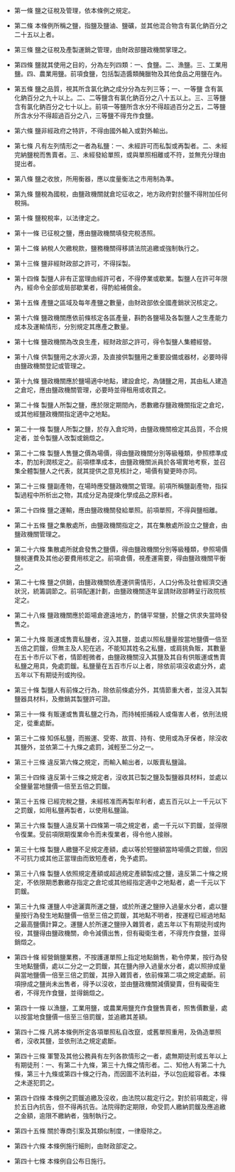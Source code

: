 * 第一條 鹽之征稅及管理，依本條例之規定。

* 第二條 本條例所稱之鹽，指鹽及鹽滷、鹽礦，並其他混合物含有氯化鈉百分之二十五以上者。

* 第三條 鹽之征稅及產製運銷之管理，由財政部鹽政機關掌理之。

* 第四條 鹽就其使用之目的，分為左列四類：一、食鹽。二、漁鹽。三、工業用鹽。四、農業用鹽。前項食鹽，包括製造醬類醃臘物及其他食品之用鹽在內。

* 第五條 鹽之品質，視其所含氯化鈉之成分分為左列三等；一、一等鹽 含有氯化鈉百分之九十以上。二、二等鹽含有氯化鈉百分之八十五以上。三、三等鹽含有氯化鈉百分之七十以上。前項一等鹽所含水分不得超過百分之五，二等鹽所含水分不得超過百分之八，三等鹽不得充作食鹽。

* 第六條 鹽非經政府之特許，不得由國外輸入或對外輸出。

* 第七條 凡有左列情形之一者為私鹽：一、未經許可而私製或再製者。二、未經完納鹽稅而售賣者。三、未經發給單照，或與單照相離或不符，並無充分理由提出者。

* 第八條 鹽之收放，所用衡器，應以度量衡法之市用制為準。

* 第九條 鹽稅為國稅，由鹽政機關就倉坨征收之，地方政府對於鹽不得附加任何稅捐。

* 第十條 鹽稅稅率，以法律定之。

* 第十一條 已征稅之鹽，應由鹽政機關填發完稅憑照。

* 第十二條 納稅人欠繳稅款，鹽務機關得移請法院追繳或強制執行之。

* 第十三條 鹽非經財政部之許可，不得採製。

* 第十四條 製鹽人非有正當理由經許可者，不得停業或歇業。製鹽人在許可年限內，經命令全部或局部歇業者，得酌給補償金。

* 第十五條 產鹽之區域及每年產鹽之數量，由財政部依全國產銷狀況核定之。

* 第十六條 鹽政機關應依前條核定各區產量，斟酌各鹽場及各製鹽人之生產能力成本及運輸情形，分別規定其應產之數量。

* 第十七條 鹽政機關為改良生產，經財政部之許可，得令製鹽人集體經營。

* 第十八條 供製鹽用之水源火源，及直接供製鹽用之重要設備或器材，必要時得由鹽政機關登記或管理之。

* 第十九條 鹽政機關應於鹽場適中地點，建設倉坨，為儲鹽之用，其由私人建造之倉坨，應由鹽政機關管理，必要時並得租用或收買之。

* 第二十條 製鹽人所製之鹽，應於限定期間內，悉數繳存鹽政機關指定之倉坨，或其他經鹽政機關指定適中之地點。

* 第二十一條 製鹽人所製之鹽，於存入倉坨時，由鹽政機關檢定其品質，不合規定者，並令製鹽人改製或銷燬之。

* 第二十二條 製鹽人售鹽之價為場價，得由鹽政機關分別等級種類，參照標準成本，酌加利潤核定之。前項標準成本，由鹽政機關派員於各場實地考察，並召集全體製鹽人之代表，就其提供之意見核計之，場價有變更時亦同。

* 第二十三條 鹽副產物，在場時應受鹽政機關之管理。前項所稱鹽副產物，指採製過程中所析出之物，其成分足為提煉化學成品之原料者。

* 第二十四條 鹽之運輸，應由鹽政機關發給單照。前項單照，不得與鹽相離。

* 第二十五條 鹽之集散處所，由鹽政機關指定之，其在集散處所設立之鹽倉，由鹽政機關管理之。

* 第二十六條 集散處所就倉發售之鹽價，得由鹽政機關分別等級種類，參照場價鹽稅運費及其他必要費用核定之。前項倉價，視產運需要，得由鹽政機關平衡之。

* 第二十七條 鹽之供銷，由鹽政機關依產運供需情形，人口分佈及社會經濟交通狀況，統籌調節之。前項配運計劃，由鹽政機關逐年呈請財政部轉呈行政院核定之。

* 第二十八條 鹽政機關應於距場倉遼遠地方，酌儲平常鹽，於鹽之供求失當時發售之。

* 第二十九條 販運或售賣私鹽者，沒入其鹽，並處以照私鹽量按當地鹽價一倍至五倍之罰鍰，但無主及人犯在逃，不能知其姓名之私鹽，或肩挑負販，其數量在五十市斤以下者，情節輕微者，由鹽政機關沒入其鹽及其自有供販運或售賣私鹽之用具，免處罰鍰。私鹽量在五百市斤以上者，除依前項沒收處分外，處五年以下有期徒刑或拘役。

* 第三十條 製鹽人有前條之行為，除依前條處分外，其情節重大者，並沒入其製鹽器具材料，及撤銷其製鹽許可證。

* 第三十一條 有販運或售賣私鹽之行為，而持械拒捕殺人或傷害人者，依刑法規定，從重處斷。

* 第三十二條 知係私鹽，而搬運、受寄、故買、持有、使用或為牙保者，除沒收其鹽外，並依第二十九條之處罰，減輕至二分之一。

* 第三十三條 違反第六條之規定，而輸入輸出者，以販賣私鹽論。

* 第三十四條 違反第十三條之規定者，沒收其已製之鹽及製鹽器具材料，並處以全鹽量當地鹽價一倍至五倍之罰鍰。

* 第三十五條 已經完稅之鹽，未經核准而再製牟利者，處五百元以上一千元以下之罰鍰，如用私鹽再製者，以使用私鹽論。

* 第三十六條 製鹽人違反第十四條第一項之規定者，處一千元以下罰鍰，並得限令復業。受前項限期復業命令而未復業者，得令他人接辦。

* 第三十七條 製鹽人繳鹽不足規定產額，處以等於短鹽額當時場價之罰鍰，但因不可抗力或其他正當理由而致短產者，免予處罰。

* 第三十八條 製鹽人依照規定產額或超過規定產額製成之鹽，違反第二十條之規定，不依限期悉數繳存指定之倉坨或其他經指定適中之地點者，處一千元以下罰鍰。

* 第三十九條 運鹽人中途灑賣所運之鹽，或於所運之鹽摻入過量水分者，處以鹽量按行為發生地點鹽價一倍至三倍之罰鍰，其地點不明者，按運程已經過地點之最高鹽價計算之。運鹽人於所運之鹽摻入雜質者，處五年以下有期徒刑或拘役，其鹽得由鹽政機關，命令減價出售，但有礙衛生者，不得充作食鹽，並得銷燬之。

* 第四十條 經營銷鹽業務，不按護運單照上指定地點銷售，勒令停業，按行為發生地點鹽價，處以二分之一之罰鍰，其在鹽內摻入過量水分者，處以照摻成量與當地鹽價一倍至三倍之罰鍰，其摻入雜質者，依前條第二項之規定處斷。前項摻成之鹽尚未出售者，得予以沒收，並由鹽政機關減價變賣，但有礙衛生者，不得充作食鹽，並得銷燬之。

* 第四十一條 以漁鹽，工業用鹽，或農業用鹽充作食鹽售賣者，照售價數量，處以按當地食鹽價一倍至三倍罰鍰，並追繳其差額。

* 第四十二條 凡將本條例所定各項單照私自改竄，或舊單照重用，及偽造單照者，沒收其鹽，並依刑法之規定處斷。

* 第四十三條 軍警及其他公務員有左列各款情形之一者，處無期徒刑或五年以上有期徒刑：一、有第二十九條，第三十九條之情形者。二、知他人有第二十九條，第三十九條或第四十條之行為，而因圖不法利益，予以包庇縱容者。本條之未遂犯罰之。

* 第四十四條 本條例之罰鍰追繳及沒收，由法院以裁定行之。對於前項裁定，得於五日內抗告，但不得再抗告。法院得酌定期限，命受罰人繳納罰鍰及應追繳之金額，逾限不繳納者，強制執行之。

* 第四十五條 關於專商引案及其類似制度，一律廢除之。

* 第四十六條 本條例施行細則，由財政部定之。

* 第四十七條 本條例自公布日施行。

